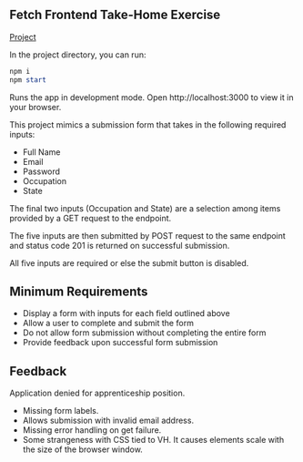 ## Fetch Frontend Take-Home Exercise

[Project](https://fetch-hiring.s3.amazonaws.com/frontend.html)

In the project directory, you can run:

```PowerShell
npm i
npm start
```

Runs the app in development mode.
Open http://localhost:3000 to view it in your browser.

This project mimics a submission form that takes in the following required inputs:

* Full Name
* Email
* Password
* Occupation
* State

The final two inputs (Occupation and State) are a selection among items provided by a GET request to the endpoint.

The five inputs are then submitted by POST request to the same endpoint and status code 201 is returned on successful submission. 

All five inputs are required or else the submit button is disabled.



## Minimum Requirements

* Display a form with inputs for each field outlined above
* Allow a user to complete and submit the form
* Do not allow form submission without completing the entire form
* Provide feedback upon successful form submission



## Feedback

Application denied for apprenticeship position.

* Missing form labels.
* Allows submission with invalid email address.
* Missing error handling on get failure.
* Some strangeness with CSS tied to VH.  It causes elements scale with the size of the browser window.